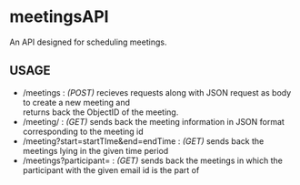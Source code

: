 # meetingsAPI


An API designed for scheduling meetings.

## USAGE
* /meetings : *(POST)* recieves requests along with JSON request as body to create a new meeting and  
returns back the ObjectID of the meeting.
* /meeting/<id> : *(GET)* sends back the meeting information in JSON format corresponding to the meeting id
* /meeting?start=startTIme&end=endTime : *(GET)* sends back the meetings lying in the given time period
* /meetings?participant=<email id> : *(GET)* sends back the meetings in which the participant with the given email id is the part of 
